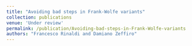 ```yaml
---
title: "Avoiding bad steps in Frank-Wolfe variants"
collection: publications
venue: 'Under review'
permalink: /publication/Avoiding-bad-steps-in-Frank-Wolfe-variants
authors: "Francesco Rinaldi and Damiano Zeffiro"
---
```

